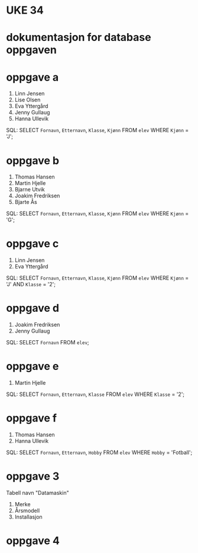 # UKE 34
# dokumentasjon for database oppgaven

# oppgave a
1. Linn Jensen
2. Lise Olsen
3. Eva Yttergård
4. Jenny Gullaug
5. Hanna Ullevik

SQL: SELECT `Fornavn`, `Etternavn`, `Klasse`, `Kjønn` FROM `elev` WHERE `Kjønn` = 'J';

# oppgave b
1. Thomas Hansen
2. Martin Hjelle
3. Bjarne Utvik
4. Joakim Fredriksen
5. Bjarte Ås

SQL: SELECT `Fornavn`, `Etternavn`, `Klasse`, `Kjønn` FROM `elev` WHERE `Kjønn` = 'G';

# oppgave c
1. Linn Jensen
2. Eva Yttergård

SQL: SELECT `Fornavn`, `Etternavn`, `Klasse`, `Kjønn` FROM `elev` WHERE `Kjønn` = 'J' AND `Klasse` = '2';

# oppgave d
1. Joakim Fredriksen
2. Jenny Gullaug

SQL: SELECT `Fornavn` FROM `elev`;

# oppgave e
1. Martin Hjelle

SQL: SELECT `Fornavn`, `Etternavn`, `Klasse` FROM `elev` WHERE `Klasse` = '2';

# oppgave f
1. Thomas Hansen
2. Hanna Ullevik

SQL: SELECT `Fornavn`, `Etternavn`, `Hobby` FROM `elev` WHERE `Hobby` = 'Fotball';

# oppgave 3
Tabell navn "Datamaskin"
1. Merke
2. Årsmodell
3. Installasjon

# oppgave 4
